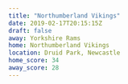 ```yaml
---
title: "Northumberland Vikings"
date: 2019-02-17T20:15:15Z
draft: false
away: Yorkshire Rams
home: Northumberland Vikings
location: Druid Park, Newcastle
home_score: 34
away_score: 28
---
```

